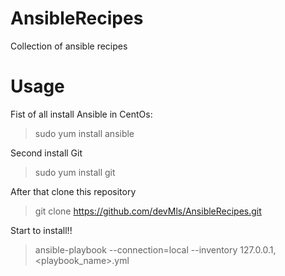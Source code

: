 # AnsibleRecipes
Collection of ansible recipes

# Usage
Fist of all install Ansible in CentOs:
>sudo yum install ansible

Second install Git
>sudo yum install git

After that clone this repository
>git clone https://github.com/devMls/AnsibleRecipes.git

Start to install!!
>ansible-playbook --connection=local --inventory 127.0.0.1, <playbook_name>.yml
